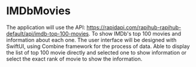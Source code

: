 # IMDbMovies
The application will use the API: https://rapidapi.com/rapihub-rapihub-default/api/imdb-top-100-movies. To show IMDb's top 100 movies and information about each one.
The user interface will be designed with SwiftUI, using Combine framework for the process of data.
Able to display the list of top 100 movie directly and selected one to show information or select the exact rank of movie to show the information.
